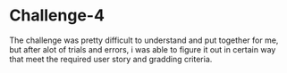 
# Challenge-4
The challenge was pretty difficult to understand and put together for me, but after alot of trials and errors, i was able to figure it out in certain way that meet the required user story and gradding criteria.